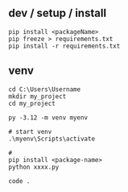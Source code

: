 ## dev / setup / install
```
pip install <packageName>
pip freeze > requirements.txt
pip install -r requirements.txt
```

## venv
```
cd C:\Users\Username
mkdir my_project
cd my_project

py -3.12 -m venv myenv

# start venv
.\myenv\Scripts\activate

# 
pip install <package-name>
python xxxx.py

code .
```
